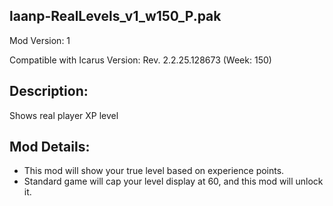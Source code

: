 laanp-RealLevels_v1_w150_P.pak
----------------------------------------------------------------------
Mod Version: 1

Compatible with Icarus Version: Rev. 2.2.25.128673 (Week: 150)

## Description:
Shows real player XP level

## Mod Details:
- This mod will show your true level based on experience points.
- Standard game will cap your level display at 60, and this mod will unlock it. 


















































































































































